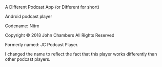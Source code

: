 A Different Podcast App (or Different for short)

Android podcast player 

Codename: Nitro

Copyright © 2018 John Chambers All Rights Reserved

Formerly named: JC Podcast Player.

I changed the name to reflect the fact that this player works differently than other podcast players.

